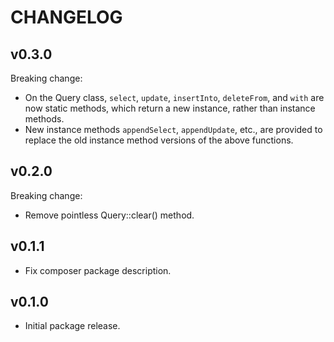# CHANGELOG

## v0.3.0

Breaking change:
* On the Query class, `select`, `update`, `insertInto`, `deleteFrom`, and `with` are now static
  methods, which return a new instance, rather than instance methods.
* New instance methods `appendSelect`, `appendUpdate`, etc., are provided to replace the old
  instance method versions of the above functions.

## v0.2.0

Breaking change:
* Remove pointless Query::clear() method.

## v0.1.1

* Fix composer package description.

## v0.1.0

* Initial package release.
